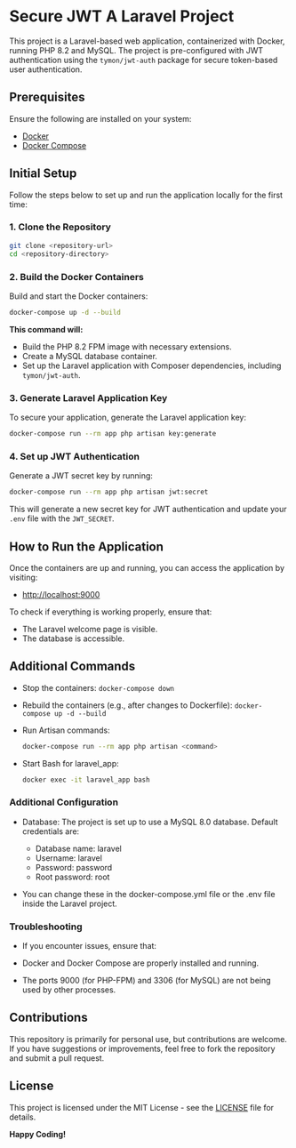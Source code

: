 # Secure JWT A Laravel Project

This project is a Laravel-based web application, containerized with Docker, running PHP 8.2 and MySQL. The project is pre-configured with JWT authentication using the `tymon/jwt-auth` package for secure token-based user authentication.

## Prerequisites

Ensure the following are installed on your system:

- [Docker](https://docs.docker.com/get-docker/)
- [Docker Compose](https://docs.docker.com/compose/install/)

## Initial Setup

Follow the steps below to set up and run the application locally for the first time:

### 1. Clone the Repository

```bash
git clone <repository-url>
cd <repository-directory>
```

### 2. Build the Docker Containers
Build and start the Docker containers:

```bash
docker-compose up -d --build
```

**This command will:**
 - Build the PHP 8.2 FPM image with necessary extensions.
 - Create a MySQL database container.
 - Set up the Laravel application with Composer dependencies, including `tymon/jwt-auth`.

### 3. Generate Laravel Application Key
To secure your application, generate the Laravel application key:

``` bash
docker-compose run --rm app php artisan key:generate
```

### 4. Set up JWT Authentication
Generate a JWT secret key by running:

```bash
docker-compose run --rm app php artisan jwt:secret
```

This will generate a new secret key for JWT authentication and update your `.env` file with the `JWT_SECRET`.

## How to Run the Application
Once the containers are up and running, you can access the application by visiting:

- [http://localhost:9000](http://localhost:9000)

To check if everything is working properly, ensure that:

- The Laravel welcome page is visible.
- The database is accessible.

## Additional Commands
- Stop the containers: `docker-compose down`

- Rebuild the containers (e.g., after changes to Dockerfile): `docker-compose up -d --build`

- Run Artisan commands:

  ```bash
  docker-compose run --rm app php artisan <command>
  ```

- Start Bash for laravel_app:

  ```bash
  docker exec -it laravel_app bash
  ```

### Additional Configuration
- Database: The project is set up to use a MySQL 8.0 database. Default credentials are:

  - Database name: laravel
  - Username: laravel
  - Password: password
  - Root password: root

- You can change these in the docker-compose.yml file or the .env file inside the Laravel project.

### Troubleshooting
- If you encounter issues, ensure that:

- Docker and Docker Compose are properly installed and running.
- The ports 9000 (for PHP-FPM) and 3306 (for MySQL) are not being used by other processes.

## Contributions

This repository is primarily for personal use, but contributions are welcome. If you have suggestions or improvements, feel free to fork the repository and submit a pull request.


## License

This project is licensed under the MIT License - see the [LICENSE](https://opensource.org/license/mit) file for details.

**Happy Coding!**

